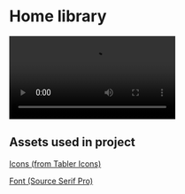 # Home library
![HomeLibraryTeaser](https://raw.githubusercontent.com/mpn01/home-library/master/README/videos/video-teaser.mp4)

## Assets used in project
[Icons (from Tabler Icons)](https://tablericons.com/)

[Font (Source Serif Pro)](https://fonts.google.com/specimen/Source+Serif+Pro)

